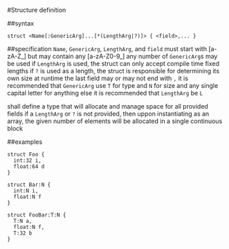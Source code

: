 #Structure definition

##syntax
```
struct <Name[:GenericArg]...[*(LengthArg|?)]> { <field>,... }
```

##specification
`Name`, `GenericArg`, `LengthArg`, and `field` must start with [a-zA-Z_] but may contain any [a-zA-Z0-9_]
any number of `GenericArg`s may be used
if `LengthArg` is used, the struct can only accept compile time fixed lengths
if `?` is used as a length, the struct is responsible for determining its own size at runtime
the last field may or may not end with `,`
it is recommended that `GenericArg` use `T` for type and `N` for size and any single capital letter for anything else
it is recommended that `LengthArg` be `L`

shall define a type that will allocate and manage space for all provided fields
if a `LengthArg` or `?` is not provided, then uppon instantiating as an array, the given number of elements will be allocated in a single continuous block

##examples
```
struct Foo {
  int:32 i,
  float:64 d
}
```
```
struct Bar:N {
  int:N i,
  float:N f
}
```
```
struct FooBar:T:N {
  T:N a,
  float:N f,
  T:32 b
}
```
